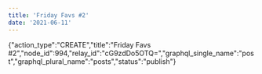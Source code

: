 ```yaml
---
title: 'Friday Favs #2'
date: '2021-06-11'
---
```


{"action_type":"CREATE","title":"Friday Favs #2","node_id":994,"relay_id":"cG9zdDo5OTQ=","graphql_single_name":"post","graphql_plural_name":"posts","status":"publish"}
